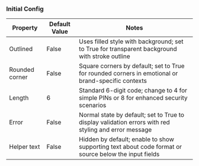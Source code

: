 ### Initial Config

| Property | Default Value | Notes |
|----------|---------------|-------|
| Outlined | False | Uses filled style with background; set to True for transparent background with stroke outline |
| Rounded corner | False | Square corners by default; set to True for rounded corners in emotional or brand-specific contexts |
| Length | 6 | Standard 6-digit code; change to 4 for simple PINs or 8 for enhanced security scenarios |
| Error | False | Normal state by default; set to True to display validation errors with red styling and error message |
| Helper text | False | Hidden by default; enable to show supporting text about code format or source below the input fields |